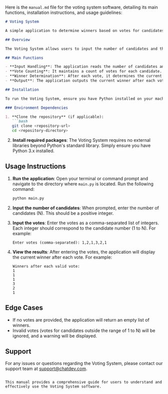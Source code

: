 Here is the `manual.md` file for the voting system software, detailing its main functions, installation instructions, and usage guidelines:

```markdown
# Voting System

A simple application to determine winners based on votes for candidates.

## Overview

The Voting System allows users to input the number of candidates and their respective votes. The system processes the votes and determines the current winner after each vote is counted. In case of a tie, the candidate with the smallest candidate number is selected as the winner.

## Main Functions

- **Input Handling**: The application reads the number of candidates and their votes from the user.
- **Vote Counting**: It maintains a count of votes for each candidate.
- **Winner Determination**: After each vote, it determines the current winner based on the highest vote count, handling ties appropriately.
- **Output**: The application outputs the current winner after each vote.

## Installation

To run the Voting System, ensure you have Python installed on your machine. You can download it from [python.org](https://www.python.org/downloads/).

### Environment Dependencies

1. **Clone the repository** (if applicable):
   ```bash
   git clone <repository-url>
   cd <repository-directory>
   ```

2. **Install required packages**:
   The Voting System requires no external libraries beyond Python's standard library. Simply ensure you have Python 3.x installed.

## Usage Instructions

1. **Run the application**:
   Open your terminal or command prompt and navigate to the directory where `main.py` is located. Run the following command:
   ```bash
   python main.py
   ```

2. **Input the number of candidates**:
   When prompted, enter the number of candidates (N). This should be a positive integer.

3. **Input the votes**:
   Enter the votes as a comma-separated list of integers. Each integer should correspond to the candidate number (1 to N). For example:
   ```
   Enter votes (comma-separated): 1,2,1,3,2,1
   ```

4. **View the results**:
   After entering the votes, the application will display the current winner after each vote. For example:
   ```
   Winners after each valid vote:
   1
   1
   1
   3
   2
   1
   ```

## Edge Cases

- If no votes are provided, the application will return an empty list of winners.
- Invalid votes (votes for candidates outside the range of 1 to N) will be ignored, and a warning will be displayed.

## Support

For any issues or questions regarding the Voting System, please contact our support team at [support@chatdev.com](mailto:support@chatdev.com).

```

This manual provides a comprehensive guide for users to understand and effectively use the Voting System software.